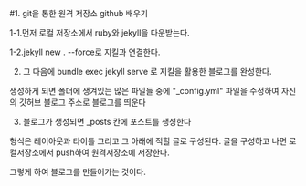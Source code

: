 #1. git을 통한 원격 저장소 github 배우기

1-1.먼저 로컬 저장소에서 ruby와 jekyll을 다운받는다.

1-2.jekyll new . --force로 지킬과 연결한다.

2. 그 다음에 bundle exec jekyll serve 로 지킬을 활용한 블로그를 완성한다.

생성하게 되면 폴더에 생겨있는 많은 파일들 중에 "_config.yml" 파일을 수정하여 자신의 깃허브 블로그 주소로 블로그를 띄운다

3. 블로그가 생성되면 _posts 칸에 포스트를 생성한다

형식은 레이아웃과 타이틀 그리고 그 아래에 적힐 글로 구성된다. 글을 구성하고 나면 로컬저장소에서 push하여 원격저장소에 저장한다.

그렇게 하여 블로그를 만들어가는 것이다.
